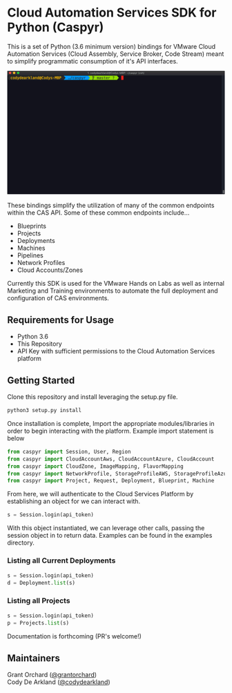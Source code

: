 # Cloud Automation Services SDK for Python (Caspyr)

This is a set of Python (3.6 minimum version) bindings for VMware Cloud Automation Services (Cloud Assembly, Service Broker, Code Stream) meant to simplify programmatic consumption of it's API interfaces.

![](CaspyrDemo.gif)

These bindings simplify the utilization of many of the common endpoints within the CAS API. Some of these common endpoints include...

* Blueprints
* Projects
* Deployments
* Machines
* Pipelines
* Network Profiles
* Cloud Accounts/Zones

Currently this SDK is used for the VMware Hands on Labs as well as internal Marketing and Training environments to automate the full deployment and configuration of CAS environments.

## Requirements for Usage

* Python 3.6
* This Repository
* API Key with sufficient permissions to the Cloud Automation Services platform

## Getting Started

Clone this repository and install leveraging the setup.py file.

```bash
python3 setup.py install
```

Once installation is complete, Import the appropriate modules/libraries in order to begin interacting with the platform. Example import statement is below

```python
from caspyr import Session, User, Region
from caspyr import CloudAccountAws, CloudAccountAzure, CloudAccount
from caspyr import CloudZone, ImageMapping, FlavorMapping
from caspyr import NetworkProfile, StorageProfileAWS, StorageProfileAzure, StorageProfile
from caspyr import Project, Request, Deployment, Blueprint, Machine
```

From here, we will authenticate to the Cloud Services Platform by establishing an object for we can interact with.

```python
s = Session.login(api_token)
```

With this object instantiated, we can leverage other calls, passing the session object in to return data. Examples can be found in the examples directory.

### Listing all Current Deployments

```python
s = Session.login(api_token)
d = Deployment.list(s)
```

### Listing all Projects

```python
s = Session.login(api_token)
p = Projects.list(s)
```

Documentation is forthcoming (PR's welcome!)

## Maintainers

Grant Orchard ([@grantorchard](https://twitter.com/grantorchard))
<br>
Cody De Arkland ([@codydearkland](https://twitter.com/codydearkland))